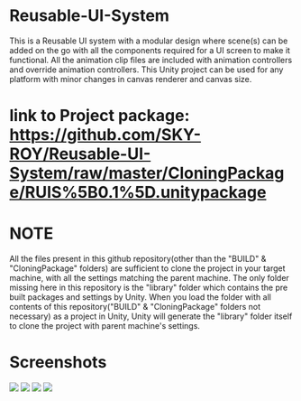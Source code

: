 # Reusable-UI-System

This is a Reusable UI system with a modular design where scene(s) can be added on the go with all the components required for a UI screen to make it functional. All the animation clip files are included with animation controllers and override animation controllers. This Unity project can be used for any platform with minor changes in canvas renderer and canvas size. 

# link to Project package: https://github.com/SKY-ROY/Reusable-UI-System/raw/master/CloningPackage/RUIS%5B0.1%5D.unitypackage

# NOTE
All the files present in this github repository(other than the "BUILD" & "CloningPackage" folders) are sufficient to clone the project in your target machine, with all the settings matching the parent machine. The only folder missing here in this repository is the "library" folder which contains the pre built packages and settings by Unity. When you load the folder with all contents of this repository("BUILD" & "CloningPackage" folders not necessary) as a project in Unity, Unity will generate the "library" folder itself to clone the project with parent machine's settings.

# Screenshots
<img src="BUILD/Screenshots/a3ad81c4-7461-4ff3-9ffb-ec9a785a7531.jpg"> 
<img src="BUILD/Screenshots/573ba25b-664b-430f-a878-9783403a1470.jpg">
<img src="BUILD/Screenshots/f94e9ec5-f885-4241-98d7-b7c824f5c295.jpg"> 
<img src="BUILD/Screenshots/805532bc-95d8-481c-91c0-5dd2355e2a4d.jpg">
